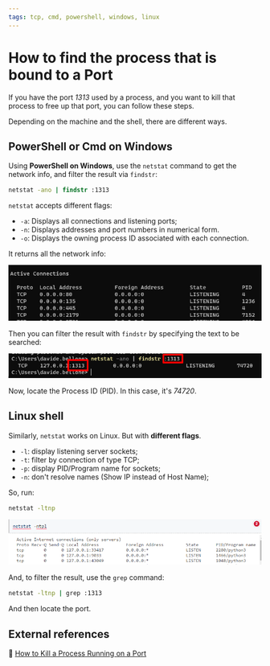 ```yaml
---
tags: tcp, cmd, powershell, windows, linux
---
```


# How to find the process that is bound to a Port

If you have the port _1313_ used by a process, and you want to kill that process to free up that port, you can follow these steps.

Depending on the machine and the shell, there are different ways.

## PowerShell or Cmd on Windows

Using **PowerShell on Windows**, use the `netstat` command to get the network info, and filter the result via `findstr`:

```cmd
netstat -ano | findstr :1313
```

`netstat` accepts different flags:

- `-a`: Displays all connections and listening ports;
- `-n`: Displays addresses and port numbers in numerical form.
- `-o`: Displays the owning process ID associated with each connection.

It returns all the network info:

![Netstat shows info about the network connections](./netstat-powershell.png)

Then you can filter the result with `findstr` by specifying the text to be searched:

![Findstr can be used to filter cmd results](./netstat-filtered.png)

Now, locate the Process ID (PID). In this case, it's _74720_.

## Linux shell

Similarly, `netstat` works on Linux. But with **different flags**.

- `-l`: display listening server sockets;
- `-t`: filter by connection of type TCP;
- `-p`: display PID/Program name for sockets;
- `-n`: don't resolve names (Show IP instead of Host Name);

So, run:

```cmd
netstat -ltnp
```

![Netstat on Linux](./netstat-linux.png)

And, to filter the result, use the `grep` command:

```cmd
netstat -ltnp | grep :1313
```

And then locate the port.

## External references

🔗 [How to Kill a Process Running on a Port](https://dev.to/smpnjn/how-to-kill-a-process-running-on-a-port-3pdf)
